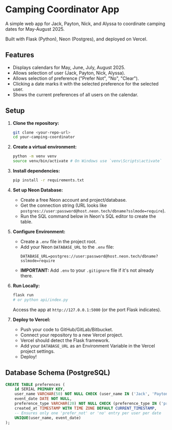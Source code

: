 # Camping Coordinator App

A simple web app for Jack, Payton, Nick, and Alyssa to coordinate camping dates for May-August 2025.

Built with Flask (Python), Neon (Postgres), and deployed on Vercel.

## Features

* Displays calendars for May, June, July, August 2025.
* Allows selection of user (Jack, Payton, Nick, Alyssa).
* Allows selection of preference ("Prefer Not", "No", "Clear").
* Clicking a date marks it with the selected preference for the selected user.
* Shows the current preferences of all users on the calendar.

## Setup

1.  **Clone the repository:**
    ```bash
    git clone <your-repo-url>
    cd your-camping-coordinator
    ```
2.  **Create a virtual environment:**
    ```bash
    python -m venv venv
    source venv/bin/activate # On Windows use `venv\Scripts\activate`
    ```
3.  **Install dependencies:**
    ```bash
    pip install -r requirements.txt
    ```
4.  **Set up Neon Database:**
    * Create a free Neon account and project/database.
    * Get the connection string (URL looks like `postgres://user:password@host.neon.tech/dbname?sslmode=require`).
    * Run the SQL command below in Neon's SQL editor to create the table.
5.  **Configure Environment:**
    * Create a `.env` file in the project root.
    * Add your Neon `DATABASE_URL` to the `.env` file:
        ```
        DATABASE_URL=postgres://user:password@host.neon.tech/dbname?sslmode=require
        ```
    * **IMPORTANT:** Add `.env` to your `.gitignore` file if it's not already there.
6.  **Run Locally:**
    ```bash
    flask run
    # or python api/index.py
    ```
    Access the app at `http://127.0.0.1:5000` (or the port Flask indicates).

7.  **Deploy to Vercel:**
    * Push your code to GitHub/GitLab/Bitbucket.
    * Connect your repository to a new Vercel project.
    * Vercel should detect the Flask framework.
    * Add your `DATABASE_URL` as an Environment Variable in the Vercel project settings.
    * Deploy!

## Database Schema (PostgreSQL)

```sql
CREATE TABLE preferences (
    id SERIAL PRIMARY KEY,
    user_name VARCHAR(50) NOT NULL CHECK (user_name IN ('Jack', 'Payton', 'Nick', 'Alyssa')),
    event_date DATE NOT NULL,
    preference_type VARCHAR(20) NOT NULL CHECK (preference_type IN ('prefer_not', 'no')), -- 'prefer_not' or 'no'
    created_at TIMESTAMP WITH TIME ZONE DEFAULT CURRENT_TIMESTAMP,
    -- Ensures only one 'prefer_not' or 'no' entry per user per date
    UNIQUE(user_name, event_date)
);
